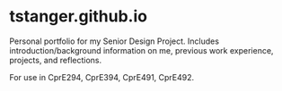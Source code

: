 # tstanger.github.io

Personal portfolio for my Senior Design Project.
Includes introduction/background information on me, previous work experience, projects, and reflections.

For use in CprE294, CprE394, CprE491, CprE492.

